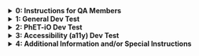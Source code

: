 <!---

~~~~~~~~~~~~~~~~~~~~~~~~~~~~~~~~~~~~
~~ PhET Development Test Template ~~
~~~~~~~~~~~~~~~~~~~~~~~~~~~~~~~~~~~~

Notes and Instructions for Developers:
  1. HTML comments deliniate each section and subsection of the template.
  2. Please check the HTML comment of a section or subsection before trying to edit or omit something.
  3. If a section's HTML comment indicates that it can be omitted, then any of the section's subsections can be omitted.

-->

<!--- Section 0: Instructions for QA Members [DO NOT OMIT] -->

<details>
<summary><b>0: Instructions for QA Members</b></summary>

<br>

<h1>Please do the tests in order!</h1>

<br>

  <!--- Subsection 0.1: How to Make an Issue [DO NOT EDIT] -->

  <details>
  <summary><i>0.1: How to Make an Issue</i></summary>
  Here's a template for making issues:
    <pre>
      &lt;b&gt;Test Device</b>

      blah

      <b>Operating System</b>

      blah

      <b>Browser</b>

      blah

      <b>Problem Description</b>

      blah

      <b>Steps to Reproduce</b>

      blah

      <b>Visuals</b>

      blah

      <details>
      <summary><b>Troubleshooting Information</b></summary>

      blah

      </details>
    </pre>
  </details>

  <br>

  <!--- Subsection 0.2: Who do I assign? [DO NOT EDIT] -->

  <details>
  <summary><i>0.2: Who do I assign?</i></summary>
  We typically assign the developer who opened the issue in the QA repository.
  </details>

<br>

<hr>

</details>

<!--- Section 1: General Dev Testing [CAN BE OMITTED] -->

<details>
<summary><b>1: General Dev Test</b></summary>

<br>

<h1>Please read this before testing!</h1>

<br>
  
  <!--- Subsection 1.1: How to Dev Test [DO NOT EDIT] -->

  <details>
  <summary><i>1.1: How to Dev Test</i></summary>
  Here's how to dev test...
  </details>

  <br>

  <!--- Subsection 1.2: Instructions for This Dev Test [EDIT] -->

  <details>
  <summary><i>1.2: Instructions for This Dev Test</i></summary>
  Here are the instructions for this dev test...
  </details>

<br>

<hr>

</details>

<!--- Section 2: PhET-iO Dev Test [CAN BE OMITTED] -->

<details>
<summary><b>2: PhET-iO Dev Test</b></summary>

<br>

<h1>Please read this before testing!</h1>

<br>
  
  <!--- Subsection 2.1: How to Dev Test a PhET-iO Sim [DO NOT EDIT] -->

  <details>
  <summary><i>2.1: How to Dev Test a PhET-iO Sim</i></summary>
  Here's how to dev test a PhET-iO sim...
  </details>

  <br>

  <!--- Subsection 2.2: Instructions for This PhET-iO Dev Test [EDIT] -->

  <details>
  <summary><i>2.2: Instructions for This PhET-iO Dev Test</i></summary>
  Here are the instructions for this PhET-iO dev test...
  </details>

<br>

<hr>

</details>

<!--- Section 3: For Accessibility (a11y) Dev Test [CAN BE OMITTED] -->

<details>
<summary><b>3: Accessibility (a11y) Dev Test</b></summary>

<br>

<h1>Please read this before testing!</h1>

<br>
  
  <!--- Subsection 3.1: How to Do a11y Dev Testing [DO NOT EDIT] -->

  <details>
  <summary><i>3.1: How to Do a11y Dev Testing</i></summary>
  Here's how to dev test a11y features...
  </details>

  <br>

  <!--- Subsection 3.2: Instructions for This a11y Dev Test [EDIT] -->

  <details>
  <summary><i>3.2: Instructions for This a11y Dev Test</i></summary>
  Here are the instructions for this a11y dev test...
  </details>

<br>

<hr>

</details>

<!--- Section 4: Additional Information and/or Special Instructions [CAN BE OMITTED] -->

<details>
<summary><b>4: Additional Information and/or Special Instructions</b></summary>

<br>

<h1>Please read this before testing!</h1>

<br>
  
  <!--- Subsection 4.1: Issues to Verify [EDIT] -->

  <details>
  <summary><i>4.1: Issues to Verify</i></summary>
  Please verify that these issues are fixed:
    - [ ] [Issue1](link)
    - [ ] [Issue2](link)
    - [ ] [Issue3](link)
  </details>
  
  <!--- Subsection 4.2: Query Parameters [EDIT] -->

  <details>
  <summary><i>4.2: Query Parameters</i></summary>
  Here's are some useful query parameters...
  </details>

<br>

<hr>

</details>
